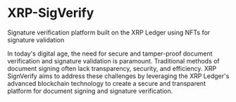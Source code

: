 # XRP-SigVerify
Signature verification platform built on the XRP Ledger using NFTs for signature validation

In today's digital age, the need for secure and tamper-proof document verification and signature validation is paramount.  Traditional methods of document signing often lack transparency, security, and efficiency.  XRP SignVerify aims to address these challenges by leveraging the XRP Ledger's advanced blockchain technology to create a secure and transparent platform for document signing and signature verification.
